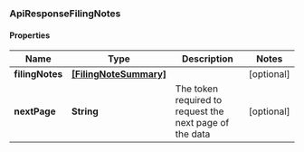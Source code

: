 ### ApiResponseFilingNotes

#### Properties
Name | Type | Description | Notes
------------ | ------------- | ------------- | -------------
**filingNotes** | [**[FilingNoteSummary]**](FilingNoteSummary.md) |  | [optional] 
**nextPage** | **String** | The token required to request the next page of the data | [optional] 



